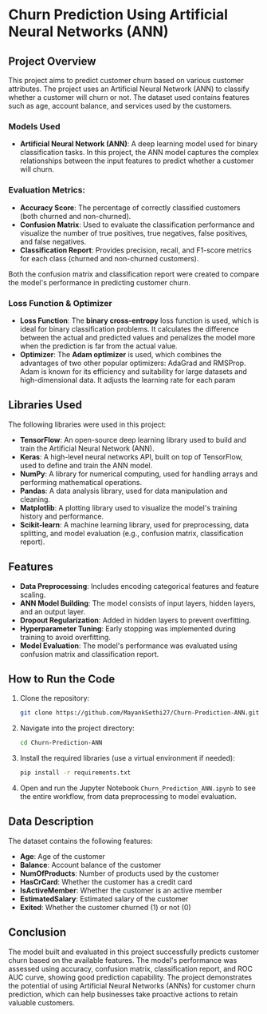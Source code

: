 # Churn Prediction Using Artificial Neural Networks (ANN)

## Project Overview

This project aims to predict customer churn based on various customer attributes. The project uses an Artificial Neural Network (ANN) to classify whether a customer will churn or not. The dataset used contains features such as age, account balance, and services used by the customers. 

### Models Used
- **Artificial Neural Network (ANN)**: A deep learning model used for binary classification tasks. In this project, the ANN model captures the complex relationships between the input features to predict whether a customer will churn.

### Evaluation Metrics:
- **Accuracy Score**: The percentage of correctly classified customers (both churned and non-churned).
- **Confusion Matrix**: Used to evaluate the classification performance and visualize the number of true positives, true negatives, false positives, and false negatives.
- **Classification Report**: Provides precision, recall, and F1-score metrics for each class (churned and non-churned customers).

Both the confusion matrix and classification report were created to compare the model's performance in predicting customer churn.

### Loss Function & Optimizer
- **Loss Function**: The **binary cross-entropy** loss function is used, which is ideal for binary classification problems. It calculates the difference between the actual and predicted values and penalizes the model more when the prediction is far from the actual value.
- **Optimizer**: The **Adam optimizer** is used, which combines the advantages of two other popular optimizers: AdaGrad and RMSProp. Adam is known for its efficiency and suitability for large datasets and high-dimensional data. It adjusts the learning rate for each param

## Libraries Used

The following libraries were used in this project:

- **TensorFlow**: An open-source deep learning library used to build and train the Artificial Neural Network (ANN).
- **Keras**: A high-level neural networks API, built on top of TensorFlow, used to define and train the ANN model.
- **NumPy**: A library for numerical computing, used for handling arrays and performing mathematical operations.
- **Pandas**: A data analysis library, used for data manipulation and cleaning.
- **Matplotlib**: A plotting library used to visualize the model's training history and performance.
- **Scikit-learn**: A machine learning library, used for preprocessing, data splitting, and model evaluation (e.g., confusion matrix, classification report).

## Features
- **Data Preprocessing**: Includes encoding categorical features and feature scaling.
- **ANN Model Building**: The model consists of input layers, hidden layers, and an output layer.
- **Dropout Regularization**: Added in hidden layers to prevent overfitting.
- **Hyperparameter Tuning**: Early stopping was implemented during training to avoid overfitting.
- **Model Evaluation**: The model's performance was evaluated using confusion matrix and classification report.

## How to Run the Code

1. Clone the repository:

    ```bash
    git clone https://github.com/MayankSethi27/Churn-Prediction-ANN.git
    ```

2. Navigate into the project directory:

    ```bash
    cd Churn-Prediction-ANN
    ```

3. Install the required libraries (use a virtual environment if needed):

    ```bash
    pip install -r requirements.txt
    ```

4. Open and run the Jupyter Notebook `Churn_Prediction_ANN.ipynb` to see the entire workflow, from data preprocessing to model evaluation.

## Data Description

The dataset contains the following features:

- **Age**: Age of the customer
- **Balance**: Account balance of the customer
- **NumOfProducts**: Number of products used by the customer
- **HasCrCard**: Whether the customer has a credit card
- **IsActiveMember**: Whether the customer is an active member
- **EstimatedSalary**: Estimated salary of the customer
- **Exited**: Whether the customer churned (1) or not (0)

## Conclusion

The model built and evaluated in this project successfully predicts customer churn based on the available features. The model's performance was assessed using accuracy, confusion matrix, classification report, and ROC AUC curve, showing good prediction capability. The project demonstrates the potential of using Artificial Neural Networks (ANNs) for customer churn prediction, which can help businesses take proactive actions to retain valuable customers.
